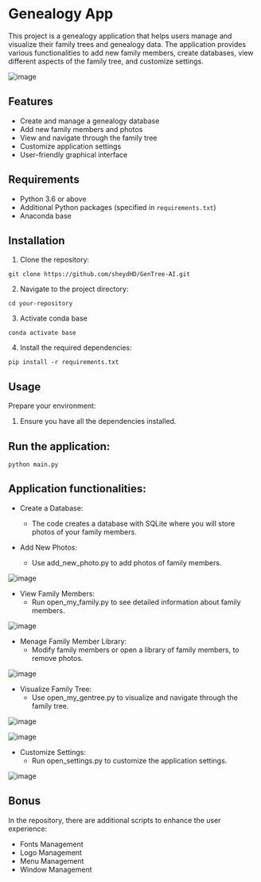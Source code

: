 # Genealogy App

This project is a genealogy application that helps users manage and visualize their family trees and genealogy data. The application provides various functionalities to add new family members, create databases, view different aspects of the family tree, and customize settings.

![image](https://github.com/sheydHD/GenTree-AI/assets/138871518/d9ff39db-62f8-4ead-bbb9-ba1e181fe935)

## Features

- Create and manage a genealogy database
- Add new family members and photos
- View and navigate through the family tree
- Customize application settings
- User-friendly graphical interface

## Requirements

- Python 3.6 or above
- Additional Python packages (specified in `requirements.txt`)
- Anaconda base 

## Installation

1. Clone the repository:
```
git clone https://github.com/sheydHD/GenTree-AI.git
```

2. Navigate to the project directory:
```
cd your-repository
```

3. Activate conda base 
```
conda activate base
```

4. Install the required dependencies:
```
pip install -r requirements.txt
```

## Usage

Prepare your environment:
1. Ensure you have all the dependencies installed.

## Run the application:
```
python main.py
```

## Application functionalities:
- Create a Database:
  - The code creates a database with SQLite where you will store photos of your family members.

- Add New Photos:
  - Use add_new_photo.py to add photos of family members.

![image](https://github.com/user-attachments/assets/ee4217cd-b4d6-4a73-90a5-f900a3894905)

- View Family Members:
  - Run open_my_family.py to see detailed information about family members.

![image](https://github.com/user-attachments/assets/75ce39c4-2570-434b-9ea1-95a0b3f3d889)

- Menage Family Member Library: 
  - Modify family members or open a library of family members, to remove photos.

![image](https://github.com/user-attachments/assets/d588d569-dc99-4596-a990-337cdf43fe98)

- Visualize Family Tree:
  - Use open_my_gentree.py to visualize and navigate through the family tree.

![image](https://github.com/sheydHD/GenTree-AI/assets/138871518/6b96cdff-dad5-44bb-ad1c-00606203e3b0)

![image](https://github.com/user-attachments/assets/02228d1c-b755-4227-af17-57de33f7ab52)

- Customize Settings:
  - Run open_settings.py to customize the application settings.

![image](https://github.com/sheydHD/GenTree-AI/assets/138871518/8b999bcb-9716-40ac-b687-ef78888e5d4d)

## Bonus
In the repository, there are additional scripts to enhance the user experience:
- Fonts Management
- Logo Management
- Menu Management
- Window Management

